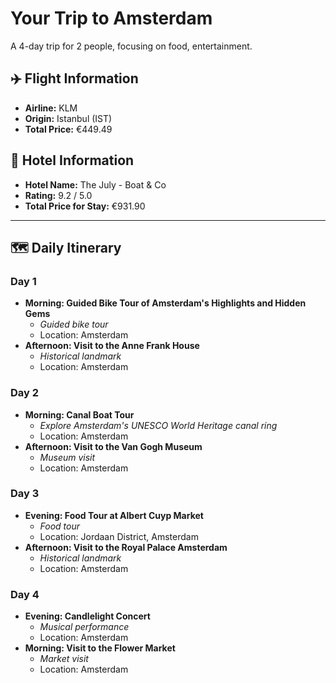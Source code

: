 # Your Trip to Amsterdam

A 4-day trip for 2 people, focusing on food, entertainment.

## ✈️ Flight Information
- **Airline:** KLM
- **Origin:** Istanbul (IST)
- **Total Price:** €449.49

## 🏨 Hotel Information
- **Hotel Name:** The July - Boat & Co
- **Rating:** 9.2 / 5.0
- **Total Price for Stay:** €931.90

---

## 🗺️ Daily Itinerary

### Day 1
- **Morning: Guided Bike Tour of Amsterdam's Highlights and Hidden Gems**
  - *Guided bike tour*
  - Location: Amsterdam
- **Afternoon: Visit to the Anne Frank House**
  - *Historical landmark*
  - Location: Amsterdam

### Day 2
- **Morning: Canal Boat Tour**
  - *Explore Amsterdam's UNESCO World Heritage canal ring*
  - Location: Amsterdam
- **Afternoon: Visit to the Van Gogh Museum**
  - *Museum visit*
  - Location: Amsterdam

### Day 3
- **Evening: Food Tour at Albert Cuyp Market**
  - *Food tour*
  - Location: Jordaan District, Amsterdam
- **Afternoon: Visit to the Royal Palace Amsterdam**
  - *Historical landmark*
  - Location: Amsterdam

### Day 4
- **Evening: Candlelight Concert**
  - *Musical performance*
  - Location: Amsterdam
- **Morning: Visit to the Flower Market**
  - *Market visit*
  - Location: Amsterdam
